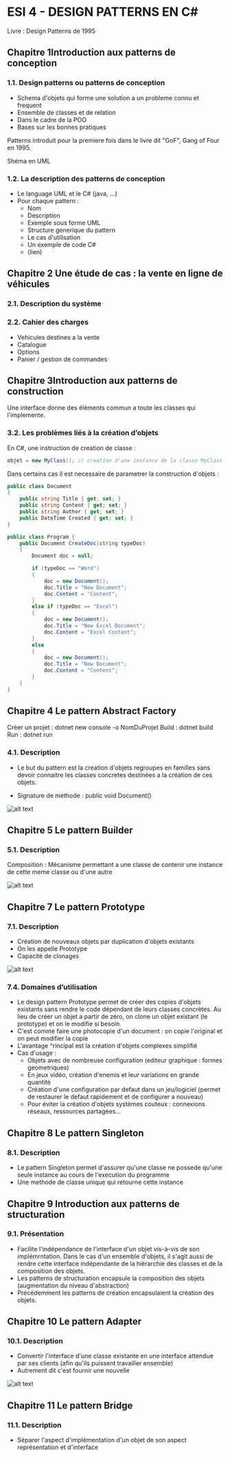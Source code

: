 # ESI 4 - DESIGN PATTERNS EN C#

Livre : Design Patterns de 1995

## Chapitre 1​ Introduction aux patterns de conception

### 1.1. Design patterns ou patterns de conception

- Schema d'objets qui forme une solution a un probleme connu et frequent
- Ensemble de classes et de relation
- Dans le cadre de la POO
- Bases sur les bonnes pratiques

Patterns introduit pour la premiere fois dans le livre dit "GoF", Gang of Four en 1995.

Shéma en UML

### 1.2. La description des patterns de conception

- Le language UML et le C# (java, ...)
- Pour chaque pattern :
    - Nom
    - Description
    - Exemple sous forme UML
    - Structure generique du pattern
    - Le cas d'utilisation
    - Un exemple de code C#
    - (lien)


## ​​Chapitre 2 ​Une étude de cas : la vente en ligne de véhicules

### 2.1. Description du système

### ​2.2. Cahier des charges

- Vehicules destines a la vente
- Catalogue
- Options
- Panier / gestion de commandes

## ​​​​Chapitre 3​ Introduction aux patterns de construction

Une interface donne des éléments commun a toute les classes qui l'implemente.

### 3.2. Les problèmes liés à la création d’objets

En C#, une instruction de creation de classe :
```csharp
objet = new MyClass(); // creation d'une instance de la classe MyClass
```

Dans certains cas il est necessaire de parametrer la construction d'objets :

```csharp
public class Document
{
    public string Title { get; set; }
    public string Content { get; set; }
    public string Author { get; set; }
    public DateTime Created { get; set; }
}

public class Program {
    public Document CreateDoc(string typeDoc)
    {
        Document doc = null;

        if (typeDoc == "Word")
        {
            doc = new Document();
            doc.Title = "New Document";
            doc.Content = "Content";
        }
        else if (typeDoc == "Excel")
        {
            doc = new Document();
            doc.Title = "New Excel Document";
            doc.Content = "Excel Content";
        }
        else
        {
            doc = new Document();
            doc.Title = "New Document";
            doc.Content = "Content";
        }
    }
}

```

## Chapitre 4 Le pattern Abstract Factory

Créer un projet : dotnet new console -o NomDuProjet
Build : dotnet build
Run : dotnet run

### 4.1. Description

- Le but du pattern est la creation d'objets regroupes en familles sans devoir connaitre les classes concretes destinées a la création de ces objets.

- Signature de méthode : public void Document()

![alt text](image-3.png)


## Chapitre 5​ Le pattern Builder

### 5.1. Description

Composition : Mécanisme permettant a une classe de contenir une instance de cette meme classe ou d'une autre

![alt text](<image-5 (1).png>)

## Chapitre 7 Le pattern Prototype

### 7.1. Description

- Création de nouveaux objets par duplication d'objets existants
- On les appelle Prototype
- Capacité de clonages 

![alt text](image.png)

### 7.4. Domaines d’utilisation

- Le design pattern Prototype permet de créer des copies d'objets existants sans rendre le code dépendant de leurs classes concrètes. Au lieu de créer un objet a partir de zéro, on clone un objet existant (le prototype) et on le modifie si besoin.
- C'est comme faire une photocopie d'un document : on copie l'original et on peut modifier la copie
- L'avantage ^rincipal est la création d'objets complexes simplifié
- Cas d'usage :
    - Objets avec de nombreuse configuration (editeur graphique : formes geometriques)
    - En jeux vidéo, création d'enemis et leur variations en grande quantité
    - Création d'une configuration par defaut dans un jeu/logiciel (permet de restaurer le defaut rapidement et de configurer a nouveau)
    - Pour éviter la création d'objets systèmes couteux : connexions réseaux, ressources partagées...


## Chapitre 8 Le pattern Singleton

### 8.1. Description

- Le pattern Singleton permet d'assurer qu'une classe ne possede qu'une seule instance au cours de l'execution du programme
- Une methode de classe unique qui retourne cette instance

## Chapitre 9​ Introduction aux patterns de structuration

### 9.1. Présentation

- Facilite l'indépendance de l'interface d'un objet vis-à-vis de son implémrntation. Dans le cas d'un ensemble d'objets, il s'agit aussi de rendre cette interface indépendante de la hiérarchie des classes et de la composition des objets.
- Les patterns de structuration encapsule la composition des objets (augmentation du niveau d'abstraction)
- Précédemment les patterns de création encapsulaient la création des objets.

## Chapitre 10​ Le pattern Adapter

### 10.1. Description

- Convertir l'interface d'une classe existante en une interface attendue par ses clients (afin qu'ils puissent travailler ensemble)
- Autrement dit c'est fournir une nouvelle 

![alt text](image-10.png)

## Chapitre 11​ Le pattern Bridge

### 11.1. Description

- Séparer l'aspect d'implémentation d'un objet de son aspect représentation et d'interface

